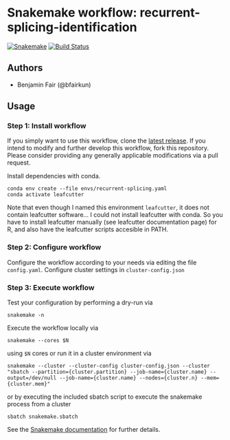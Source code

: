 # Snakemake workflow: recurrent-splicing-identification

[![Snakemake](https://img.shields.io/badge/snakemake-≥5.3.0-brightgreen.svg)](https://snakemake.bitbucket.io)
[![Build Status](https://travis-ci.org/snakemake-workflows/recurrent-splicing-identification.svg?branch=master)](https://travis-ci.org/snakemake-workflows/recurrent-splicing-identification)


## Authors

* Benjamin Fair (@bfairkun)

## Usage

### Step 1: Install workflow

If you simply want to use this workflow, clone the [latest release](https://github.com/bfairkun/recurrent-splicing-identification).
If you intend to modify and further develop this workflow, fork this repository. Please consider providing any generally applicable modifications via a pull request.


Install dependencies with conda.
```
conda env create --file envs/recurrent-splicing.yaml
conda activate leafcutter
```

Note that even though I named this environment `leafcutter`, it does not contain leafcutter software... I could not install leafcutter with conda. So you have to install leafcutter manually (see leafcutter documentation page) for R, and also have the leafcutter scripts accesible in PATH.

### Step 2: Configure workflow

Configure the workflow according to your needs via editing the file `config.yaml`. Configure cluster settings in `cluster-config.json`

### Step 3: Execute workflow

Test your configuration by performing a dry-run via

    snakemake -n

Execute the workflow locally via

    snakemake --cores $N

using `$N` cores or run it in a cluster environment via

    snakemake --cluster --cluster-config cluster-config.json --cluster "sbatch --partition={cluster.partition} --job-name={cluster.name} --output=/dev/null --job-name={cluster.name} --nodes={cluster.n} --mem={cluster.mem}"

or by executing the included sbatch script to execute the snakemake process from a cluster

    sbatch snakemake.sbatch

See the [Snakemake documentation](https://snakemake.readthedocs.io) for further details.
